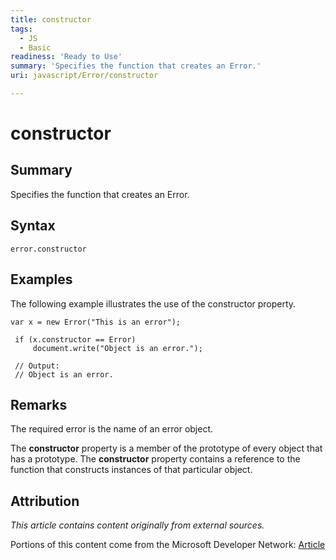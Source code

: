 ```yaml
---
title: constructor
tags:
  - JS
  - Basic
readiness: 'Ready to Use'
summary: 'Specifies the function that creates an Error.'
uri: javascript/Error/constructor

---
```

# constructor

## Summary

Specifies the function that creates an Error.

## Syntax

    error.constructor

## Examples

The following example illustrates the use of the constructor property.

``` {.js}
var x = new Error("This is an error");

 if (x.constructor == Error)
     document.write("Object is an error.");

 // Output:
 // Object is an error.
```

## Remarks

The required error is the name of an error object.

The **constructor** property is a member of the prototype of every object that has a prototype. The **constructor** property contains a reference to the function that constructs instances of that particular object.

## Attribution

*This article contains content originally from external sources.*

Portions of this content come from the Microsoft Developer Network: [Article](http://msdn.microsoft.com/en-us/library/ie/jj155181(v=vs.94).aspx)

